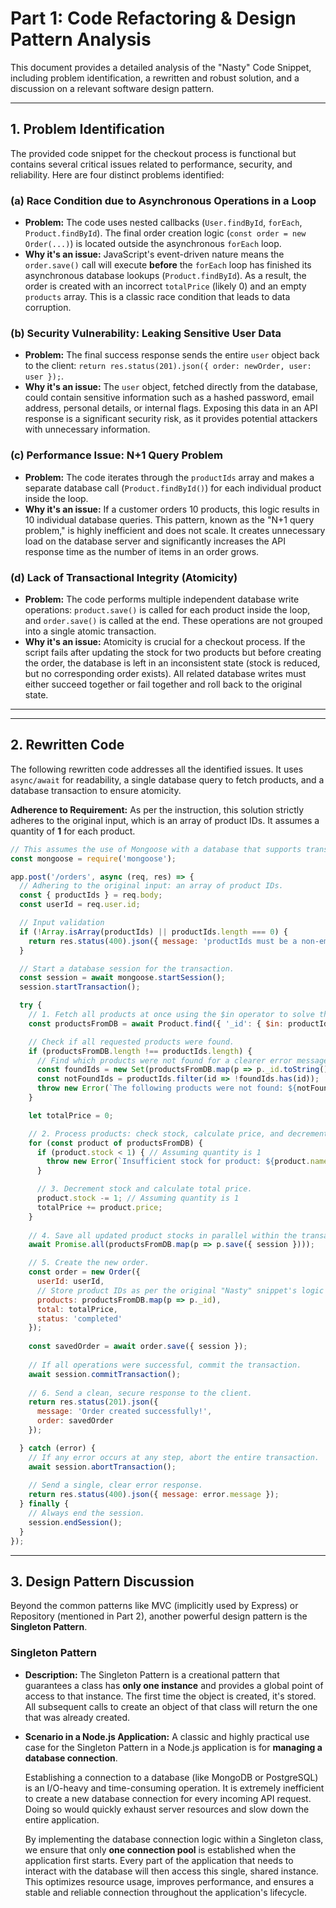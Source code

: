 # Part 1: Code Refactoring & Design Pattern Analysis

This document provides a detailed analysis of the "Nasty" Code Snippet, including problem identification, a rewritten and robust solution, and a discussion on a relevant software design pattern.

---

## 1. Problem Identification

The provided code snippet for the checkout process is functional but contains several critical issues related to performance, security, and reliability. Here are four distinct problems identified:

### (a) Race Condition due to Asynchronous Operations in a Loop

-   **Problem:** The code uses nested callbacks (`User.findById`, `forEach`, `Product.findById`). The final order creation logic (`const order = new Order(...)`) is located outside the asynchronous `forEach` loop.
-   **Why it's an issue:** JavaScript's event-driven nature means the `order.save()` call will execute **before** the `forEach` loop has finished its asynchronous database lookups (`Product.findById`). As a result, the order is created with an incorrect `totalPrice` (likely 0) and an empty `products` array. This is a classic race condition that leads to data corruption.

### (b) Security Vulnerability: Leaking Sensitive User Data

-   **Problem:** The final success response sends the entire `user` object back to the client: `return res.status(201).json({ order: newOrder, user: user });`.
-   **Why it's an issue:** The `user` object, fetched directly from the database, could contain sensitive information such as a hashed password, email address, personal details, or internal flags. Exposing this data in an API response is a significant security risk, as it provides potential attackers with unnecessary information.

### (c) Performance Issue: N+1 Query Problem

-   **Problem:** The code iterates through the `productIds` array and makes a separate database call (`Product.findById()`) for each individual product inside the loop.
-   **Why it's an issue:** If a customer orders 10 products, this logic results in 10 individual database queries. This pattern, known as the "N+1 query problem," is highly inefficient and does not scale. It creates unnecessary load on the database server and significantly increases the API response time as the number of items in an order grows.

### (d) Lack of Transactional Integrity (Atomicity)

-   **Problem:** The code performs multiple independent database write operations: `product.save()` is called for each product inside the loop, and `order.save()` is called at the end. These operations are not grouped into a single atomic transaction.
-   **Why it's an issue:** Atomicity is crucial for a checkout process. If the script fails after updating the stock for two products but before creating the order, the database is left in an inconsistent state (stock is reduced, but no corresponding order exists). All related database writes must either succeed together or fail together and roll back to the original state.

---

---

## 2. Rewritten Code

The following rewritten code addresses all the identified issues. It uses `async/await` for readability, a single database query to fetch products, and a database transaction to ensure atomicity.

**Adherence to Requirement:** As per the instruction, this solution strictly adheres to the original input, which is an array of product IDs. It assumes a quantity of **1** for each product.

```javascript
// This assumes the use of Mongoose with a database that supports transactions (e.g., MongoDB Atlas).
const mongoose = require('mongoose');

app.post('/orders', async (req, res) => {
  // Adhering to the original input: an array of product IDs.
  const { productIds } = req.body; 
  const userId = req.user.id;

  // Input validation
  if (!Array.isArray(productIds) || productIds.length === 0) {
    return res.status(400).json({ message: 'productIds must be a non-empty array.' });
  }

  // Start a database session for the transaction.
  const session = await mongoose.startSession();
  session.startTransaction();

  try {
    // 1. Fetch all products at once using the $in operator to solve the N+1 problem.
    const productsFromDB = await Product.find({ '_id': { $in: productIds } }).session(session);

    // Check if all requested products were found.
    if (productsFromDB.length !== productIds.length) {
      // Find which products were not found for a clearer error message.
      const foundIds = new Set(productsFromDB.map(p => p._id.toString()));
      const notFoundIds = productIds.filter(id => !foundIds.has(id));
      throw new Error(`The following products were not found: ${notFoundIds.join(', ')}`);
    }

    let totalPrice = 0;

    // 2. Process products: check stock, calculate price, and decrement stock.
    for (const product of productsFromDB) {
      if (product.stock < 1) { // Assuming quantity is 1
        throw new Error(`Insufficient stock for product: ${product.name}.`);
      }

      // 3. Decrement stock and calculate total price.
      product.stock -= 1; // Assuming quantity is 1
      totalPrice += product.price;
    }
    
    // 4. Save all updated product stocks in parallel within the transaction.
    await Promise.all(productsFromDB.map(p => p.save({ session })));

    // 5. Create the new order.
    const order = new Order({
      userId: userId,
      // Store product IDs as per the original "Nasty" snippet's logic
      products: productsFromDB.map(p => p._id), 
      total: totalPrice,
      status: 'completed'
    });
    
    const savedOrder = await order.save({ session });
    
    // If all operations were successful, commit the transaction.
    await session.commitTransaction();
    
    // 6. Send a clean, secure response to the client.
    return res.status(201).json({ 
      message: 'Order created successfully!',
      order: savedOrder 
    });

  } catch (error) {
    // If any error occurs at any step, abort the entire transaction.
    await session.abortTransaction();
    
    // Send a single, clear error response.
    return res.status(400).json({ message: error.message });
  } finally {
    // Always end the session.
    session.endSession();
  }
});
```

---

## 3. Design Pattern Discussion

Beyond the common patterns like MVC (implicitly used by Express) or Repository (mentioned in Part 2), another powerful design pattern is the **Singleton Pattern**.

### Singleton Pattern

-   **Description:** The Singleton Pattern is a creational pattern that guarantees a class has **only one instance** and provides a global point of access to that instance. The first time the object is created, it's stored. All subsequent calls to create an object of that class will return the one that was already created.

-   **Scenario in a Node.js Application:** A classic and highly practical use case for the Singleton Pattern in a Node.js application is for **managing a database connection**.

    Establishing a connection to a database (like MongoDB or PostgreSQL) is an I/O-heavy and time-consuming operation. It is extremely inefficient to create a new database connection for every incoming API request. Doing so would quickly exhaust server resources and slow down the entire application.

    By implementing the database connection logic within a Singleton class, we ensure that only **one connection pool** is established when the application first starts. Every part of the application that needs to interact with the database will then access this single, shared instance. This optimizes resource usage, improves performance, and ensures a stable and reliable connection throughout the application's lifecycle.